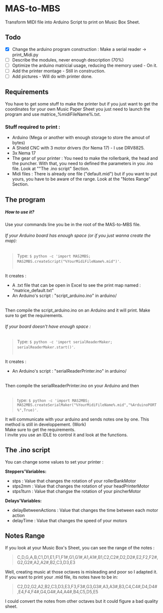 # MAS-to-MBS
Transform MIDI file into Arduino Script to print on Music Box Sheet.

## Todo

- [x] Change the arduino program construction : Make a serial reader -> print_Midi.py
- [ ] Describe the modules, never enough description  (70%)
- [ ] Optimize the arduino matricial usage, reducing the memory used - On it.
- [ ] Add the printer montage - Still in construction.
- [ ] Add pictures - Will do with printer done.

## Requirements
You have to get some stuff to make the printer but if you just want to get
the coordinates for your own Music Paper Sheet you just need to launch the program and use matrice_%midiFileName%.txt.<br/>
### Stuff required to print :
- Arduino (Mega or another with enough storage to store the amout of bytes)
- A Shield CNC with 3 motor drivers (for Nema 17) - I use DRV8825.
- 3x Nema 17
- The gear of your printer : You need to make the rollerbank, the head and the puncher. With that, you need to defined the parameters in you .ino file. Look at ""The .ino script" Section.
- Midi files : There is already one file ("default.mid") but if you want to put yours, you have to be aware of the range. Look at the "Notes Range" Section.

## The program

##### How to use it?
Use your commands line you be in the root of the MAS-to-MBS file.
###### If your Arduino board has enough space (or if you just wanna create the map):
> Type: `$ python -c 'import MAS2MBS; MAS2MBS.createScript("%YourMidiFileName%.mid")'`.<br/><br/>  

It creates :  
- A .txt file that can be open in Excel to see the print map named : "matrice_default.txt"
- An Arduino's script : "script_arduino.ino" in arduino/
<br/>
Then compile the script_arduino.ino on an Arduino and it will print. Make sure to get the requirements.

###### If your board doesn't have enough space :
> Type: `$ python -c 'import serialReaderMaker; serialReaderMaker.start()'`.<br/><br/>  

It creates :  
- An Arduino's script : "serialReaderPrinter.ino" in arduino/
<br/>
Then compile the serialReaderPrinter.ino on your Arduino and then <br/><br/> 

> type: `$ python -c 'import MAS2MBS; MAS2MBS.createSerialMaker("%YourMidiFileName%.mid","%ArduinoPORT%",True)'`.<br/>

It will communicate with your arduino and sends notes one by one. This method is still in developpement. (Work)<br/> 
Make sure to get the requirements.<br/>
I invite you use an IDLE to control it and look at the functions.

## The .ino script
You can change some values to set your printer :

__Steppers'Variables:__ <br/>
- stps : Value that changes the rotation of your rollerBankMotor
- stps2mm : Value that changes the rotation of your headPrinterMotor
- stps1turn : Value that changse the rotation of your pincherMotor

__Delays'Variables:__ <br/>
- delayBetweenActions : Value that changes the time between each motor action
- delayTime : Value that changes the speed of your motors

## Notes Range
If you look at your Music Box's Sheet, you can see the range of the notes :<br/>
> C,D,G,A,B,C1,D1,E1,F1,F1#,G1,G1#,A1,A1#,B1,C2,C2#,D2,D2#,E2,F2,F2#,G2,G2#,A2,A2#,B2,C3,D3,E3<br/>

Well, creating music at those octaves is misleading and poor so I adapted it.
If you want to print your .mid file, its notes have to be in:<br/>
> C2,D2,G2,A2,B2,C3,D3,E3,F3,F3#,G3,G3#,A3,A3#,B3,C4,C4#,D4,D4#,E4,F4,F4#,G4,G4#,A4,A4#,B4,C5,D5,E5<br/>

I could convert the notes from other octaves but it could figure a bad quality sheet. 
